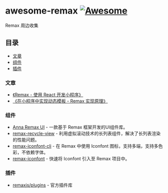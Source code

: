 # awesome-remax [![Awesome](https://awesome.re/badge.svg)](https://awesome.re)

Remax 周边收集

## 目录

- [文章](#文章)
- [组件](#组件)
- [插件](#插件)

### 文章

- [《Remax - 使用 React 开发小程序》](https://www.yuque.com/seeconf/2020/qsytho)
- [《在小程序中实现动态模板 - Remax 实现原理》](https://zhuanlan.zhihu.com/p/91300119)


### 组件

- [Anna Remax UI](https://annasearl.github.io/anna-remax-ui) - 一款基于 Remax 框架开发的UI组件库。
- [remax-recycle-view](https://github.com/remaxjs/remax-recycle-view) - 利用虚拟滚动技术的长列表组件，解决了长列表渲染的性能问题。
- [remax-iconfont-cli](https://github.com/iconfont-cli/remax-iconfont-cli) - 在 Remax 中使用 Iconfont 图标，支持多端，支持多色彩，不依赖字体。
- [remax-iconfont](https://github.com/IronLu233/remax-iconfont) - 快速将 Iconfont 引入至 Remax 项目中。

### 插件

- [remaxjs/plugins](https://github.com/remaxjs/plugins) - 官方插件库
